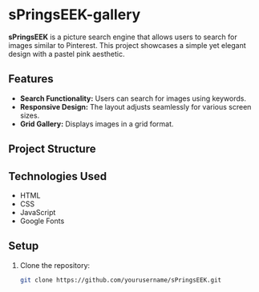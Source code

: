 # sPringsEEK-gallery
**sPringsEEK** is a picture search engine that allows users to search for images similar to Pinterest. This project showcases a simple yet elegant design with a pastel pink aesthetic.

## Features

- **Search Functionality:** Users can search for images using keywords.
- **Responsive Design:** The layout adjusts seamlessly for various screen sizes.
- **Grid Gallery:** Displays images in a grid format.

## Project Structure
## Technologies Used

- HTML
- CSS
- JavaScript
- Google Fonts

## Setup

1. Clone the repository:
   ```bash
   git clone https://github.com/yourusername/sPringsEEK.git

